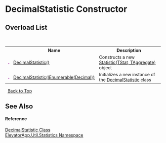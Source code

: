 # DecimalStatistic Constructor 
 


## Overload List
&nbsp;<table><tr><th></th><th>Name</th><th>Description</th></tr><tr><td>![Public method](media/pubmethod.gif "Public method")</td><td><a href="M_ElevatorApp_Util_Statistics_DecimalStatistic__ctor">DecimalStatistic()</a></td><td>
Constructs a new <a href="T_ElevatorApp_Util_Statistic_2">Statistic(TStat, TAggregate)</a> object</td></tr><tr><td>![Public method](media/pubmethod.gif "Public method")</td><td><a href="M_ElevatorApp_Util_Statistics_DecimalStatistic__ctor_1">DecimalStatistic(IEnumerable(Decimal))</a></td><td>
Initializes a new instance of the <a href="T_ElevatorApp_Util_Statistics_DecimalStatistic">DecimalStatistic</a> class</td></tr></table>&nbsp;
<a href="#decimalstatistic-constructor">Back to Top</a>

## See Also


#### Reference
<a href="T_ElevatorApp_Util_Statistics_DecimalStatistic">DecimalStatistic Class</a><br /><a href="N_ElevatorApp_Util_Statistics">ElevatorApp.Util.Statistics Namespace</a><br />